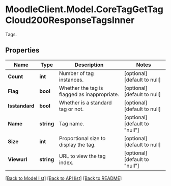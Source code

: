 # MoodleClient.Model.CoreTagGetTagCloud200ResponseTagsInner
Tags.

## Properties

Name | Type | Description | Notes
------------ | ------------- | ------------- | -------------
**Count** | **int** | Number of tag instances. | [optional] [default to null]
**Flag** | **bool** | Whether the tag is flagged as inappropriate. | [optional] [default to null]
**Isstandard** | **bool** | Whether is a standard tag or not. | [optional] [default to null]
**Name** | **string** | Tag name. | [optional] [default to "null"]
**Size** | **int** | Proportional size to display the tag. | [optional] [default to null]
**Viewurl** | **string** | URL to view the tag index. | [optional] [default to "null"]

[[Back to Model list]](../README.md#documentation-for-models) [[Back to API list]](../README.md#documentation-for-api-endpoints) [[Back to README]](../README.md)

